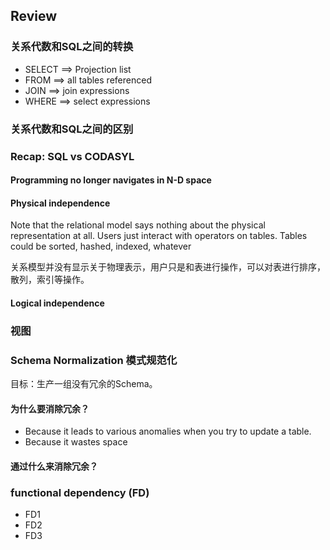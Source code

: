 ## Review

### 关系代数和SQL之间的转换

- SELECT ==> Projection list 
- FROM ==> all tables referenced
-  JOIN ==> join expressions
-  WHERE ==> select expressions

### 关系代数和SQL之间的区别

### Recap: SQL vs CODASYL 

#### Programming no longer navigates in N-D space

#### Physical independence

Note that the relational model says nothing about the physical representation at all. Users just interact with operators on tables. Tables could be sorted, hashed, indexed, whatever

关系模型并没有显示关于物理表示，用户只是和表进行操作，可以对表进行排序，散列，索引等操作。

####  Logical independence

### 视图

### Schema Normalization 模式规范化

目标：生产一组没有冗余的Schema。

#### 为什么要消除冗余？

+ Because it leads to various anomalies when you try to update a table.
+  Because it wastes space

#### 通过什么来消除冗余？

### functional dependency (FD)

+ FD1
+ FD2
+ FD3

